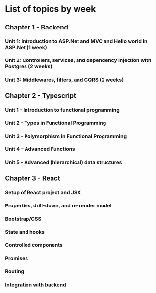 # List of topics by week

## Chapter 1 - Backend 
  ### Unit 1: Introduction to ASP.Net and MVC and Hello world in ASP.Net (1 week)

  ### Unit 2: Controllers, services, and dependency injection with Postgres (2 weeks)

  ### Unit 3: Middlewares, filters, and CQRS (2 weeks)

## Chapter 2 - Typescript

  ### Unit 1 - Introduction to functional programming
  
  ### Unit 2 - Types in Functional Programming

  ### Unit 3 - Polymorphism in Functional Programming
  
  ### Unit 4 – Advanced Functions

  ### Unit 5 - Advanced (hierarchical) data structures

  

## Chapter 3 - React
  ### Setup of React project and JSX
  
  ### Properties, drill-down, and re-render model

  ### Bootstrap/CSS

  ### State and hooks

  ### Controlled components

  ### Promises

  ### Routing

  ### Integration with backend